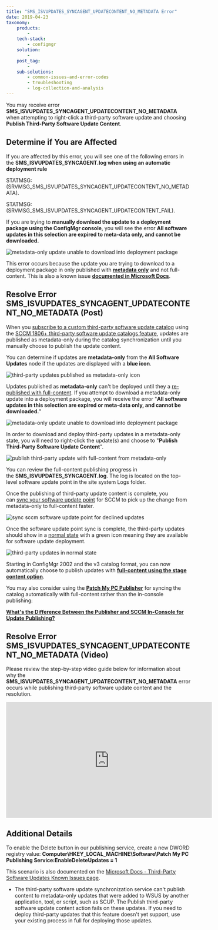 ```yaml
---
title: "SMS_ISVUPDATES_SYNCAGENT_UPDATECONTENT_NO_METADATA Error"
date: 2019-04-23
taxonomy:
    products:
        - 
    tech-stack:
        - configmgr
    solution:
        - 
    post_tag:
        - 
    sub-solutions:
        - common-issues-and-error-codes
        - troubleshooting
        - log-collection-and-analysis
---
```


You may receive error **SMS\_ISVUPDATES\_SYNCAGENT\_UPDATECONTENT\_NO\_METADATA** when attempting to right-click a third-party software update and choosing **Publish Third-Party Software Update Content**.

## Determine if You are Affected

If you are affected by this error, you will see one of the following errors in the **SMS\_ISVUPDATES\_SYNCAGENT.log when using an automatic deployment rule**

STATMSG: (SRVMSG\_SMS\_ISVUPDATES\_SYNCAGENT\_UPDATECONTENT\_NO\_METADATA).

STATMSG: (SRVMSG\_SMS\_ISVUPDATES\_SYNCAGENT\_UPDATECONTENT\_FAIL).

If you are trying to **manually download the update to a deployment package using the ConfigMgr console**, you will see the error **All software updates in this selection are expired to meta-data only, and cannot be downloaded.**

![metadata-only update unable to download into deployment package](images/metadata-only-update-unable-to-download-into-deployment-package.png)

This error occurs because the update you are trying to download to a deployment package in only published with **[metadata only](https://docs.microsoft.com/en-us/mem/configmgr/sum/deploy-use/third-party-software-updates#subscribe-to-a-third-party-catalog-and-sync-updates)** and not full-content. This is also a known issue **[documented in Microsoft Docs](https://docs.microsoft.com/en-us/mem/configmgr/sum/deploy-use/third-party-software-updates#known-issues)**.

## Resolve Error SMS\_ISVUPDATES\_SYNCAGENT\_UPDATECONTENT\_NO\_METADATA (Post)

When you [subscribe to a custom third-party software update catalog](https://docs.microsoft.com/en-us/mem/configmgr/sum/deploy-use/third-party-software-updates#subscribe-to-a-third-party-catalog-and-sync-updates) using the [SCCM 1806+ third-party software update catalogs feature](https://docs.microsoft.com/en-us/mem/configmgr/sum/deploy-use/third-party-software-updates), updates are published as metadata-only during the catalog synchronization until you manually choose to publish the update content.

You can determine if updates are **metadata-only** from the **All Software Updates** node if the updates are displayed with a **blue icon**.

![third-party updates published as metadata-only icon](images/third-party-updates-published-as-metadata-only-icon.png)

Updates published as **metadata-only** can't be deployed until they a [re-published with full-content](https://docs.microsoft.com/en-us/mem/configmgr/sum/deploy-use/third-party-software-updates#publish-and-deploy-third-party-software-updates). If you attempt to download a metadata-only update into a deployment package, you will receive the error "**All software updates in this selection are expired or meta-data only, and cannot be downloaded.**"

![metadata-only update unable to download into deployment package](images/metadata-only-update-unable-to-download-into-deployment-package.png)

In order to download and deploy third-party updates in a metadata-only state, you will need to right-click the update(s) and choose to "**Publish Third-Party Software Update Content**".

![publish third-party update with full-content from metadata-only](images/publish-third-party-update-with-full-content-from-metadata-only.png)

You can review the full-content publishing progress in the **SMS\_ISVUPDATES\_SYNCAGENT.log**. The log is located on the top-level software update point in the site system Logs folder.

Once the publishing of third-party update content is complete, you can [sync your software update point](https://docs.microsoft.com/en-us/mem/configmgr/sum/get-started/synchronize-software-updates#manually-start-software-updates-synchronization) for SCCM to pick up the change from metadata-only to full-content faster.

![sync sccm software update point for declined updates](images/sync-sccm-software-update-point-for-declined-updates.png)

Once the software update point sync is complete, the third-party updates should show in a [normal state](https://docs.microsoft.com/en-us/previous-versions/system-center/system-center-2012-R2/hh848254\(v=technet.10\)) with a green icon meaning they are available for software update deployment.

![third-party updates in normal state](images/third-party-updates-in-normal-state.png)

Starting in ConfigMgr 2002 and the v3 catalog format, you can now automatically choose to publish updates with **[full-content using the stage content option](https://docs.microsoft.com/en-us/mem/configmgr/sum/deploy-use/third-party-software-updates#new-subscription-to-a-third-party-v3-catalog)**.

You may also consider using the **[Patch My PC Publisher](/docs)** for syncing the catalog automatically with full-content rather than the in-console publishing:

**[What's the Difference Between the Publisher and SCCM In-Console for Update Publishing?](https://patchmypc.com/frequently-asked-questions#publishing-service-vs-sccm-publishing)**

## Resolve Error SMS\_ISVUPDATES\_SYNCAGENT\_UPDATECONTENT\_NO\_METADATA (Video)

Please review the step-by-step video guide below for information about why the **SMS\_ISVUPDATES\_SYNCAGENT\_UPDATECONTENT\_NO\_METADATA** error occurs while publishing third-party software update content and the resolution.

<iframe src="https://www.youtube.com/embed/5e_jLmvfgTk" width="560" height="315" frameborder="0" allowfullscreen="allowfullscreen" data-cookieconsent="ignore"></iframe>

## Additional Details

To enable the Delete button in our publishing service, create a new DWORD registry value: **Computer\\HKEY\_LOCAL\_MACHINE\\Software\\Patch My PC Publishing Service:EnableDeleteUpdates = 1**

This scenario is also documented on the [Microsoft Docs - Third-Party Software Updates Known Issues page](https://docs.microsoft.com/en-us/mem/configmgr/sum/deploy-use/third-party-software-updates#known-issues).

- The third-party software update synchronization service can't publish content to metadata-only updates that were added to WSUS by another application, tool, or script, such as SCUP. The Publish third-party software update content action fails on these updates. If you need to deploy third-party updates that this feature doesn't yet support, use your existing process in full for deploying those updates.
